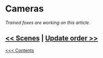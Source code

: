 # Cameras

*Trained foxes are working on this article.*

## [<< Scenes](Scenes.md) | [Update order >>](UpdateOrder.md)   

[<<< Contents](../Contents.md)


